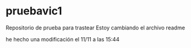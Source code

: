 # pruebavic1
Repositorio de prueba para trastear
Estoy cambiando el archivo readme

he hecho una modificación el 11/11 a las 15:44
